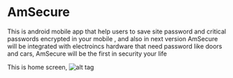 # AmSecure
This is android mobile app that help users to save site password and critical passwords encrypted in your mobile , and also in next version AmSecure will be integrated with electroincs hardware that need password like doors and cars, AmSecure will be the first in security your life


This is home screen,
![alt tag](https://raw.github.com/ibrahim1hero1/AmSecure/readme/images/Screenshot_2016-12-08-17-19-54.png)
